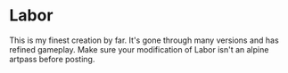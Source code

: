 # Labor

This is my finest creation by far. It's gone through many versions and has refined gameplay. Make sure your modification of Labor isn't an alpine artpass before posting.
